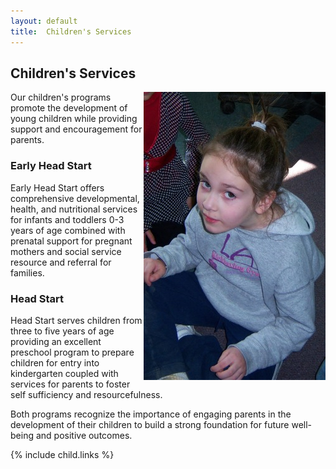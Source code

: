 ```yaml
---
layout: default
title:  Children's Services
---
```

## Children's Services
<div class="three columns" style="float: right;">
  <a href="#" class="th"><img src="/images/children/headstart_4.jpg"></a>
</div>
Our children's programs promote the development of young children while providing support and encouragement for parents.

### Early Head Start
Early Head Start offers comprehensive developmental, health, and nutritional services for infants and toddlers 0-3 years of age combined with prenatal support for pregnant mothers and social service resource and referral for families.

### Head Start
Head Start serves children from three to five years of age providing an excellent preschool program to prepare children for entry into kindergarten coupled with services for parents to foster self sufficiency and resourcefulness.

Both programs recognize the importance of engaging parents in the development of their children to build a strong foundation for future well-being and positive outcomes.

{% include child.links %}
